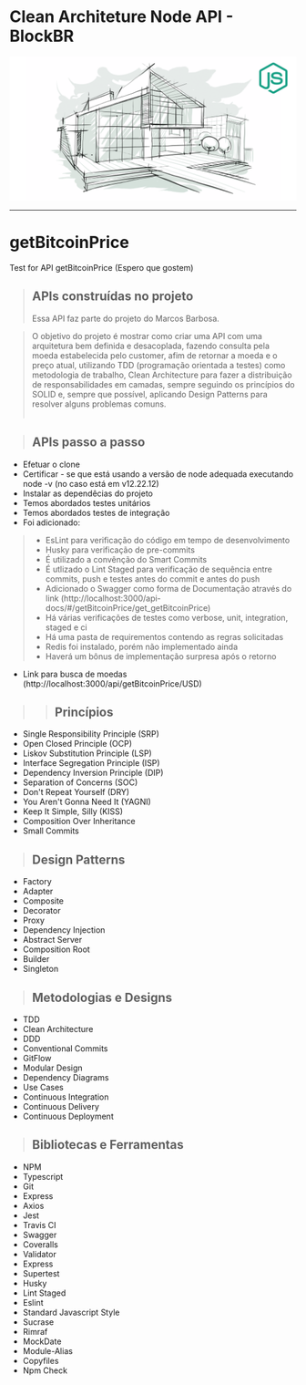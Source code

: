 
# **Clean Architeture Node API - BlockBR**

![alt text](./public/img/logo-project.png "Link para o treinamento")

---

# getBitcoinPrice
Test for API getBitcoinPrice (Espero que gostem)

> ## APIs construídas no projeto
> Essa API faz parte do projeto do Marcos Barbosa.

> O objetivo do projeto é mostrar como criar uma API com uma arquitetura bem definida e desacoplada, 
> fazendo consulta pela moeda estabelecida pelo customer, afim de retornar a moeda e o preço atual,
> utilizando TDD (programação orientada a testes) como metodologia de trabalho, 
> Clean Architecture para fazer a distribuição de responsabilidades em camadas, 
> sempre seguindo os princípios do SOLID e, sempre que possível, 
> aplicando Design Patterns para resolver alguns problemas comuns.
<br /><br />

> ## APIs passo a passo
* Efetuar o clone
* Certificar - se que está usando a versão de node adequada executando node -v (no caso está em v12.22.12)
*  Instalar as dependêcias do projeto
*  Temos abordados testes unitários
*  Temos abordados testes de integração
*  Foi adicionado:
> *  EsLint para verificação do código em tempo de desenvolvimento
> *  Husky para verificação de pre-commits
> *  É utilizado a convênção do Smart Commits
> *  É utlizado o Lint Staged para verificação de sequência entre commits, push e testes antes do commit e antes do push
> *  Adicionado o Swagger como forma de Documentação através do link (http://localhost:3000/api-docs/#/getBitcoinPrice/get_getBitcoinPrice)
> *  Há várias verificações de testes como verbose, unit, integration, staged e ci
> *  Há uma pasta de requirementos contendo as regras solicitadas
> *  Redis foi instalado, porém não implementado ainda
> *  Haverá um bônus de implementação surpresa após o retorno
*  Link para busca de moedas (http://localhost:3000/api/getBitcoinPrice/USD)
> > ## Princípios

* Single Responsibility Principle (SRP)
* Open Closed Principle (OCP)
* Liskov Substitution Principle (LSP)
* Interface Segregation Principle (ISP)
* Dependency Inversion Principle (DIP)
* Separation of Concerns (SOC)
* Don't Repeat Yourself (DRY)
* You Aren't Gonna Need It (YAGNI)
* Keep It Simple, Silly (KISS)
* Composition Over Inheritance
* Small Commits

> ## Design Patterns

* Factory
* Adapter
* Composite
* Decorator
* Proxy
* Dependency Injection
* Abstract Server
* Composition Root
* Builder
* Singleton

> ## Metodologias e Designs

* TDD
* Clean Architecture
* DDD
* Conventional Commits
* GitFlow
* Modular Design
* Dependency Diagrams
* Use Cases
* Continuous Integration
* Continuous Delivery
* Continuous Deployment

> ## Bibliotecas e Ferramentas

* NPM
* Typescript
* Git
* Express
* Axios
* Jest
* Travis CI
* Swagger
* Coveralls
* Validator
* Express
* Supertest
* Husky
* Lint Staged
* Eslint
* Standard Javascript Style
* Sucrase
* Rimraf
* MockDate
* Module-Alias
* Copyfiles
* Npm Check
